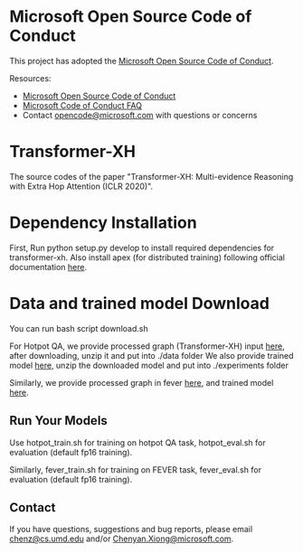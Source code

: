 # Microsoft Open Source Code of Conduct

This project has adopted the [Microsoft Open Source Code of Conduct](https://opensource.microsoft.com/codeofconduct/).

Resources:

- [Microsoft Open Source Code of Conduct](https://opensource.microsoft.com/codeofconduct/)
- [Microsoft Code of Conduct FAQ](https://opensource.microsoft.com/codeofconduct/faq/)
- Contact [opencode@microsoft.com](mailto:opencode@microsoft.com) with questions or concerns


# Transformer-XH
The source codes of the paper "Transformer-XH: Multi-evidence Reasoning with Extra Hop Attention (ICLR 2020)".

# Dependency Installation
First, Run python setup.py develop to install required dependencies for transformer-xh.
Also install apex (for distributed training) following official documentation [here](https://github.com/NVIDIA/apex).

# Data and trained model Download

You can run bash script download.sh

For Hotpot QA, we provide processed graph (Transformer-XH) input [here](https://1drv.ms/u/s!AgvaHirT432UgRj391A5YGaQAk7i?e=eCeHFm), after downloading, unzip it and put into ./data folder
We also provide trained model [here](https://1drv.ms/u/s!AgvaHirT432UgRXigpatnZAKjMBN?e=vay34o), unzip the downloaded model and put into ./experiments folder

Similarly, we provide processed graph in fever [here](https://1drv.ms/u/s!AgvaHirT432UgRadjowRVd_TQuwS?e=Qcdxse), and trained model [here](https://1drv.ms/u/s!AgvaHirT432UgReDSqnayo8mjW0M?e=4KoJtn). 


## Run Your Models
Use hotpot_train.sh for training on hotpot QA task, hotpot_eval.sh for evaluation (default fp16 training).

Similarly, fever_train.sh for training on FEVER task, fever_eval.sh for evaluation (default fp16 training).


## Contact
If you have questions, suggestions and bug reports, please email chenz@cs.umd.edu and/or Chenyan.Xiong@microsoft.com.